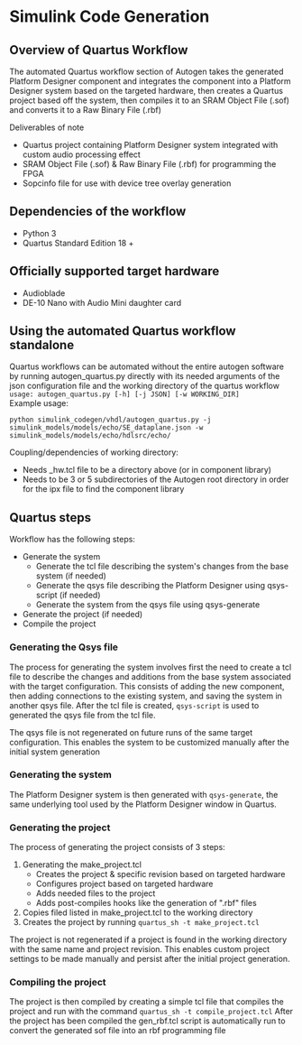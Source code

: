 # Simulink Code Generation

## Overview of Quartus Workflow  
The automated Quartus workflow section of Autogen takes the generated Platform Designer component and integrates the component into a Platform Designer system based on the targeted hardware, then creates a Quartus project based off the system, then compiles it to an SRAM Object File (.sof) and converts it to a Raw Binary File (.rbf) 

Deliverables of note  
- Quartus project containing Platform Designer system integrated with custom audio processing effect 
- SRAM Object File (.sof) & Raw Binary File (.rbf) for programming the FPGA
- Sopcinfo file for use with device tree overlay generation   
## Dependencies of the workflow
- Python 3
- Quartus Standard Edition 18 + 
## Officially supported target hardware
- Audioblade
- DE-10 Nano with Audio Mini daughter card
## Using the automated Quartus workflow standalone
Quartus workflows can be automated without the entire autogen software by running autogen_quartus.py directly with its needed arguments of the json configuration file and the working directory of the quartus workflow    
`usage: autogen_quartus.py [-h] [-j JSON] [-w WORKING_DIR]`  
Example usage: 
```
python simulink_codegen/vhdl/autogen_quartus.py -j simulink_models/models/echo/SE_dataplane.json -w simulink_models/models/echo/hdlsrc/echo/
```  
Coupling/dependencies of working directory:   
- Needs _hw.tcl file to be a directory above (or in component library)  
- Needs to be 3 or 5 subdirectories of the Autogen root directory in order for the ipx file to find the component library  
## Quartus steps
Workflow has the following steps:   
- Generate the system  
    - Generate the tcl file describing the system's changes from the base system (if needed)  
    - Generate the qsys file describing the Platform Designer using qsys-script  (if needed)  
    - Generate the system from the qsys file using qsys-generate  
- Generate the project (if needed)
- Compile the project 

### Generating the Qsys file 
The process for generating the system involves first the need to create a tcl file to describe the changes and additions from the base system associated with the target configuration. This consists of adding the new component, then adding connections to the existing system, and saving the system in another qsys file. After the tcl file is created, `qsys-script` is used to generated the qsys file from the tcl file.

The qsys file is not regenerated on future runs of the same target configuration. This enables the system to be customized manually after the initial system generation

### Generating the system  
The Platform Designer system is then generated with `qsys-generate`, the same underlying tool used by the Platform Designer window in Quartus.

### Generating the project   
The process of generating the project consists of 3 steps:  
1. Generating the make_project.tcl
    - Creates the project & specific revision based on targeted hardware
    - Configures project based on targeted hardware 
    - Adds needed files to the project
    - Adds post-compiles hooks like the generation of ".rbf" files
2. Copies filed listed in make_project.tcl to the working directory 
3. Creates the project by running `quartus_sh -t make_project.tcl`

The project is not regenerated if a project is found in the working directory with the same name and project revision. This enables custom project settings to be made manually and persist after the initial project generation.

### Compiling the project
The project is then compiled by creating a simple tcl file that compiles the project and run with the command `quartus_sh -t compile_project.tcl`
After the project has been compiled the gen_rbf.tcl script is automatically run to convert the generated sof file into an rbf programming file

